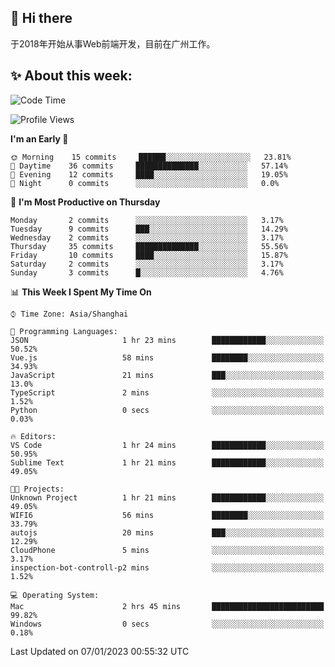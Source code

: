 ## 👋 Hi there

于2018年开始从事Web前端开发，目前在广州工作。

<!--![](https://github-readme-stats.vercel.app/api?username=fxpixels&theme=graywhite&hide_border=true)
![](https://github-readme-stats.vercel.app/api/top-langs/?username=fxpixels&hide_border=true&layout=compact)
-->
<!--
<img src="https://github-readme-stats.vercel.app/api?username=fxpixels&theme=graywhite&hide_border=true" width="500" alt=""/>
<img src="https://github-readme-stats.vercel.app/api/top-langs/?username=fxpixels&hide_border=true&layout=compact" width="300" alt=""/>
-->
## ✨ About this week:
<!--START_SECTION:waka-->
![Code Time](http://img.shields.io/badge/Code%20Time-3%2C353%20hrs%2054%20mins-blue)

![Profile Views](http://img.shields.io/badge/Profile%20Views-3-blue)

**I'm an Early 🐤** 

```text
🌞 Morning    15 commits     ██████░░░░░░░░░░░░░░░░░░░   23.81% 
🌆 Daytime    36 commits     ██████████████░░░░░░░░░░░   57.14% 
🌃 Evening    12 commits     ████░░░░░░░░░░░░░░░░░░░░░   19.05% 
🌙 Night      0 commits      ░░░░░░░░░░░░░░░░░░░░░░░░░   0.0%

```
📅 **I'm Most Productive on Thursday** 

```text
Monday       2 commits      ░░░░░░░░░░░░░░░░░░░░░░░░░   3.17% 
Tuesday      9 commits      ███░░░░░░░░░░░░░░░░░░░░░░   14.29% 
Wednesday    2 commits      ░░░░░░░░░░░░░░░░░░░░░░░░░   3.17% 
Thursday     35 commits     ██████████████░░░░░░░░░░░   55.56% 
Friday       10 commits     ████░░░░░░░░░░░░░░░░░░░░░   15.87% 
Saturday     2 commits      ░░░░░░░░░░░░░░░░░░░░░░░░░   3.17% 
Sunday       3 commits      █░░░░░░░░░░░░░░░░░░░░░░░░   4.76%

```


📊 **This Week I Spent My Time On** 

```text
⌚︎ Time Zone: Asia/Shanghai

💬 Programming Languages: 
JSON                     1 hr 23 mins        ████████████░░░░░░░░░░░░░   50.52% 
Vue.js                   58 mins             ████████░░░░░░░░░░░░░░░░░   34.93% 
JavaScript               21 mins             ███░░░░░░░░░░░░░░░░░░░░░░   13.0% 
TypeScript               2 mins              ░░░░░░░░░░░░░░░░░░░░░░░░░   1.52% 
Python                   0 secs              ░░░░░░░░░░░░░░░░░░░░░░░░░   0.03%

🔥 Editors: 
VS Code                  1 hr 24 mins        ████████████░░░░░░░░░░░░░   50.95% 
Sublime Text             1 hr 21 mins        ████████████░░░░░░░░░░░░░   49.05%

🐱‍💻 Projects: 
Unknown Project          1 hr 21 mins        ████████████░░░░░░░░░░░░░   49.05% 
WIFI6                    56 mins             ████████░░░░░░░░░░░░░░░░░   33.79% 
autojs                   20 mins             ███░░░░░░░░░░░░░░░░░░░░░░   12.29% 
CloudPhone               5 mins              ░░░░░░░░░░░░░░░░░░░░░░░░░   3.17% 
inspection-bot-controll-p2 mins              ░░░░░░░░░░░░░░░░░░░░░░░░░   1.52%

💻 Operating System: 
Mac                      2 hrs 45 mins       █████████████████████████   99.82% 
Windows                  0 secs              ░░░░░░░░░░░░░░░░░░░░░░░░░   0.18%

```


 Last Updated on 07/01/2023 00:55:32 UTC
<!--END_SECTION:waka-->

<!-- ![Visitor Badge](https://visitor-badge.laobi.icu/badge?page_id=fxpixels) -->

<!--
**FxPixels/FxPixels** is a ✨ _special_ ✨ repository because its `README.md` (this file) appears on your GitHub profile.

Here are some ideas to get you started:

- 🔭 I’m currently working on ...
- 🌱 I’m currently learning ...
- 👯 I’m looking to collaborate on ...
- 🤔 I’m looking for help with ...
- 💬 Ask me about ...
- 📫 How to reach me: ...
- 😄 Pronouns: ...
- ⚡ Fun fact: ...
-->

